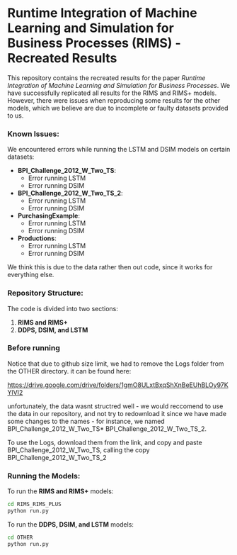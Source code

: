 # Runtime Integration of Machine Learning and Simulation for Business Processes (RIMS) - Recreated Results

This repository contains the recreated results for the paper _Runtime Integration of Machine Learning and Simulation for Business Processes_. We have successfully replicated all results for the RIMS and RIMS+ models. However, there were issues when reproducing some results for the other models, which we believe are due to incomplete or faulty datasets provided to us.

### Known Issues:

We encountered errors while running the LSTM and DSIM models on certain datasets:

- **BPI_Challenge_2012_W_Two_TS**:
  - Error running LSTM
  - Error running DSIM
- **BPI_Challenge_2012_W_Two_TS_2**:
  - Error running LSTM
  - Error running DSIM
- **PurchasingExample**:
  - Error running LSTM
  - Error running DSIM
- **Productions**:
  - Error running LSTM
  - Error running DSIM

We think this is due to the data rather then out code, since it works for everything else.

### Repository Structure:

The code is divided into two sections:

1. **RIMS and RIMS+**
2. **DDPS, DSIM, and LSTM**

### Before running

Notice that due to github size limit, we had to remove the Logs folder from the OTHER directory. it can be found here:

https://drive.google.com/drive/folders/1gmO8ULxtBxqShXnBeEUhBLOy97KYlVI2

unfortunately, the data wasnt structred well - we would reccomend to use the data in our repository, and not try to redownload it since we have made some changes to the names - for instance, we named BPI_Challenge_2012_W_Two_TS* BPI_Challenge_2012_W_Two_TS_2.

To use the Logs, download them from the link, and copy and paste BPI_Challenge_2012_W_Two_TS, calling the copy BPI_Challenge_2012_W_Two_TS_2

### Running the Models:

To run the **RIMS and RIMS+** models:

```bash
cd RIMS_RIMS_PLUS
python run.py
```

To run the **DDPS, DSIM, and LSTM** models:

```bash
cd OTHER
python run.py
```
